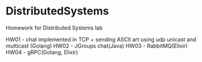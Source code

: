 # DistributedSystems
Homework for Distributed Systems lab

HW01 - chat implemented in TCP + sending ASCII art using udp unicast and multicast (Golang)
HW02 - JGroups chat(Java)
HW03 - RabbitMQ(Elixir)
HW04 - gRPC(Golang, Elixir)


